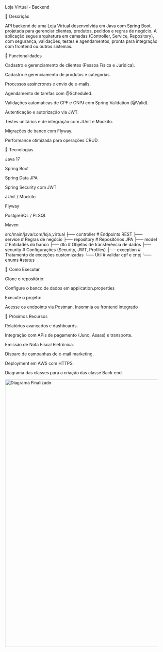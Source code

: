 Loja Virtual - Backend

📌 Descrição

API backend de uma Loja Virtual desenvolvida em Java com Spring Boot, projetada para gerenciar clientes, produtos, pedidos e regras de negócio. 
A aplicação segue arquitetura em camadas (Controller, Service, Repository), com segurança, validações, testes e agendamentos, 
pronta para integração com frontend ou outros sistemas.

📌 Funcionalidades

Cadastro e gerenciamento de clientes (Pessoa Física e Jurídica).

Cadastro e gerenciamento de produtos e categorias.

Processos assíncronos e envio de e-mails.

Agendamento de tarefas com @Scheduled.

Validações automáticas de CPF e CNPJ com Spring Validation (@Valid).

Autenticação e autorização via JWT.

Testes unitários e de integração com JUnit e Mockito.

Migrações de banco com Flyway.

Performance otimizada para operações CRUD.

📌 Tecnologias

Java 17

Spring Boot 

Spring Data JPA

Spring Security com JWT

JUnit / Mockito

Flyway

PostgreSQL / PLSQL

Maven

src/main/java/com/loja_virtual
├── controller       # Endpoints REST
├── service          # Regras de negócio
├── repository       # Repositórios JPA
├── model            # Entidades do banco
├── dto              # Objetos de transferência de dados
├── security         # Configurações (Security, JWT, Profiles) 
├── exception        # Tratamento de exceções customizadas
└── Util             # validar cpf e cnpj
└── enums            #status 

📌 Como Executar 

Clone o repositório:

Configure o banco de dados em application.properties

Execute o projeto: 

Acesse os endpoints via Postman, Insomnia ou frontend integrado

📌 Próximos Recursos

Relatórios avançados e dashboards.

Integração com APIs de pagamento (Juno, Asaas) e transporte.

Emissão de Nota Fiscal Eletrônica.

Disparo de campanhas de e-mail marketing.

Deployment em AWS com HTTPS.





Diagrama das classes para a criação das classe Back-end. 

<img width="1564" height="883" alt="Diagrama Finalizado" src="https://github.com/user-attachments/assets/cce2026b-7183-440a-a9a4-b21b3c64b674" />

